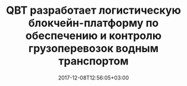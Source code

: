 ---
title: "QBT разработает логистическую блокчейн-платформу по обеспечению и контролю грузоперевозок водным транспортом"
text: "текст про новость"
date: 2017-12-08T12:56:05+03:00
draft: false
type: "News"
---